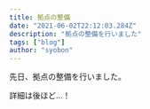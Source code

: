 ```yaml
---
title: 拠点の整備
date: "2021-06-02T22:12:03.284Z"
description: "拠点の整備を行いました"
tags: ["blog"]
author: "syobon"
---
```

先日、拠点の整備を行いました。

詳細は後ほど…！